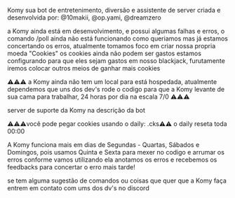 Komy sua bot de entretenimento, diversão e assistente de server 
criada e desenvolvida por: @10makii, @op.yami, @dreamzero

a Komy ainda está em desenvolvimento, e possui algumas falhas e erros, o comando /poll ainda não está funcionando como queriamos mas 
já estamos concertando os erros, atualmente tomamos foco em criar nossa propria moeda "Cookies" os cookies ainda não podem ser gastos
estamos configurando para que eles sejam gastos em nosso blackjack, furutamente iremos colocar outros meios de ganhar mais cookies

⚠️⚠️⚠️ a Komy ainda não tem um local para está hospedada, atualmente dependemos que uns dos dev's rode o codigo para que a Komy levante
de sua cama para trabalhar, 24 horas por dia na escala 7/0 ⚠️⚠️⚠️

server de suporte da Komy na descrição da bot

⚠️⚠️⚠️você pode pegar cookies usando o daily: .cks⚠️⚠️
o daily reseta toda 00:00

A Komy funciona mais em dias de Segundas - Quartas, Sábados e Domingos, pois usamos Quinta e Sexta para mexer no codigo e arrumar os erros
conforme vamos utilizando ela anotamos os erros e recebemos os feedbacks para concertar o erro mais tarde!

se tem alguma sugestão de comandos ou coisas que quer que a Komy faça entrem em contato com ums dos dv's no discord
